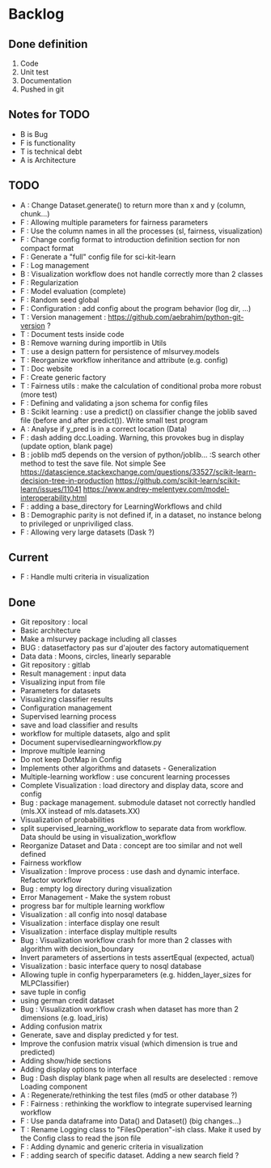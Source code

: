 # Backlog

## Done definition
1. Code 
2. Unit test
3. Documentation
4. Pushed in git

## Notes for TODO
* B is Bug
* F is functionality
* T is technical debt
* A is Architecture

## TODO
* A : Change Dataset.generate() to return more than x and y (column, chunk...)
* F : Allowing multiple parameters for fairness parameters
* F : Use the column names in all the processes (sl, fairness, visualization)
* F : Change config format to introduction definition section for non compact format
* F : Generate a "full" config file for sci-kit-learn
* F : Log management
* B : Visualization workflow does not handle correctly more than 2 classes
* F : Regularization
* F : Model evaluation (complete)
* F : Random seed global
* F : Configuration : add config about the program behavior (log dir, ...)
* T : Version management : https://github.com/aebrahim/python-git-version ?
* T : Document tests inside code
* B : Remove warning during importlib in Utils
* T : use a design pattern for persistence of mlsurvey.models
* T : Reorganize workflow inheritance and attribute (e.g. config)
* T : Doc website
* F : Create generic factory
* T : Fairness utils : make the calculation of conditional proba more robust (more test)
* F : Defining and validating a json schema for config files
* B : Scikit learning : use a predict() on classifier change the joblib saved file (before and after predict()). Write small test program  
* A : Analyse if y_pred is in a correct location (Data)
* F : dash adding dcc.Loading. Warning, this provokes bug in display (update option, blank page)
* B : joblib md5 depends on the version of python/joblib... :S search other method to test the save file. Not simple
        See https://datascience.stackexchange.com/questions/33527/scikit-learn-decision-tree-in-production
        https://github.com/scikit-learn/scikit-learn/issues/11041
        https://www.andrey-melentyev.com/model-interoperability.html
* F : adding a base_directory for LearningWorkflows and child
* B : Demographic parity is not defined if, in a dataset, no instance belong to privileged or unpriviliged class.
* F : Allowing very large datasets (Dask ?)

## Current
* F : Handle multi criteria in visualization

## Done
* Git repository : local
* Basic architecture
* Make a mlsurvey package including all classes
* BUG : datasetfactory pas sur d'ajouter des factory automatiquement
* Data data : Moons, circles, linearly separable
* Git repository : gitlab
* Result management : input data
* Visualizing input from file
* Parameters for datasets
* Visualizing classifier results
* Configuration management
* Supervised learning process
* save and load classifier and results
* workflow for multiple datasets, algo and split
* Document supervisedlearningworkflow.py
* Improve multiple learning
* Do not keep DotMap in Config 
* Implements other algorithms and datasets - Generalization
* Multiple-learning workflow : use concurent learning processes
* Complete Visualization : load directory and display data, score and config
* Bug : package management. submodule dataset not correctly handled (mls.XX instead of mls.datasets.XX)
* Visualization of probabilities
* split supervised_learning_workflow to separate data from workflow. Data should be using in visualization_workflow
* Reorganize Dataset and Data : concept are too similar and not well defined
* Fairness workflow
* Visualization : Improve process : use dash  and dynamic interface. Refactor workflow
* Bug : empty log directory during visualization
* Error Management - Make the system robust
* progress bar for multiple learning workflow
* Visualization : all config into nosql database
* Visualization : interface display one result
* Visualization : interface display multiple results
* Bug : Visualization workflow crash for more than 2 classes with algorithm with decision_boundary
* Invert parameters of assertions in tests assertEqual (expected, actual)
* Visualization : basic interface query to nosql database 
* Allowing tuple in config hyperparameters (e.g. hidden_layer_sizes for MLPClassifier)
* save tuple in config
* using german credit dataset
* Bug : Visualization workflow crash when dataset has more than 2 dimensions (e.g. load_iris)
* Adding confusion matrix
* Generate, save and display predicted y for test. 
* Improve the confusion matrix visual (which dimension is true and predicted)
* Adding show/hide sections
* Adding display options to interface
* Bug : Dash display blank page when all results are deselected : remove Loading component
* A : Regenerate/rethinking the test files (md5 or other database ?)
* F : Fairness : rethinking the workflow to integrate supervised learning workflow
* F : Use panda dataframe into Data() and Dataset() (big changes...)
* T : Rename Logging class to "FilesOperation"-ish class. Make it used by the Config class to read the json file
* F : Adding dynamic and generic criteria in visualization
* F : adding search of specific dataset. Adding a new search field ?




